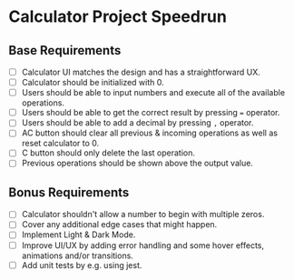 # Calculator Project Speedrun

## Base Requirements

- [ ] Calculator UI matches the design and has a straightforward UX.
- [ ] Calculator should be initialized with 0.
- [ ] Users should be able to input numbers and execute all of the available operations.
- [ ] Users should be able to get the correct result by pressing `=` operator.
- [ ] Users should be able to add a decimal by pressing `,` operator.
- [ ] AC button should clear all previous & incoming operations as well as reset calculator to 0.
- [ ] C button should only delete the last operation.
- [ ] Previous operations should be shown above the output value.

## Bonus Requirements

- [ ] Calculator shouldn't allow a number to begin with multiple zeros.
- [ ] Cover any additional edge cases that might happen.
- [ ] Implement Light & Dark Mode.
- [ ] Improve UI/UX by adding error handling and some hover effects, animations and/or transitions.
- [ ] Add unit tests by e.g. using jest.
